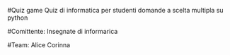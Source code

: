 #Quiz game
Quiz di informatica per studenti
domande a scelta  multipla su python

#Comittente:
Insegnate di informarica

#Team:
Alice
Corinna
